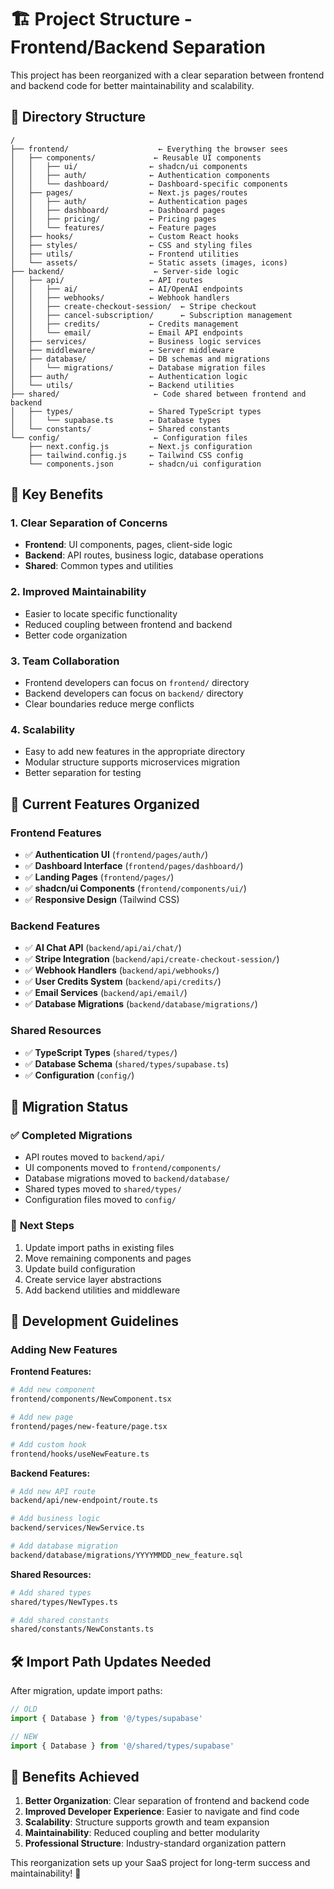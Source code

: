 # 🏗️ Project Structure - Frontend/Backend Separation

This project has been reorganized with a clear separation between frontend and backend code for better maintainability and scalability.

## 📁 Directory Structure

```
/
├── frontend/                    ← Everything the browser sees
│   ├── components/             ← Reusable UI components
│   │   ├── ui/                ← shadcn/ui components
│   │   ├── auth/              ← Authentication components
│   │   └── dashboard/         ← Dashboard-specific components
│   ├── pages/                 ← Next.js pages/routes
│   │   ├── auth/              ← Authentication pages
│   │   ├── dashboard/         ← Dashboard pages
│   │   ├── pricing/           ← Pricing pages
│   │   └── features/          ← Feature pages
│   ├── hooks/                 ← Custom React hooks
│   ├── styles/                ← CSS and styling files
│   ├── utils/                 ← Frontend utilities
│   └── assets/                ← Static assets (images, icons)
├── backend/                    ← Server-side logic
│   ├── api/                   ← API routes
│   │   ├── ai/                ← AI/OpenAI endpoints
│   │   ├── webhooks/          ← Webhook handlers
│   │   ├── create-checkout-session/  ← Stripe checkout
│   │   ├── cancel-subscription/      ← Subscription management
│   │   ├── credits/           ← Credits management
│   │   └── email/             ← Email API endpoints
│   ├── services/              ← Business logic services
│   ├── middleware/            ← Server middleware
│   ├── database/              ← DB schemas and migrations
│   │   └── migrations/        ← Database migration files
│   ├── auth/                  ← Authentication logic
│   └── utils/                 ← Backend utilities
├── shared/                     ← Code shared between frontend and backend
│   ├── types/                 ← Shared TypeScript types
│   │   └── supabase.ts        ← Database types
│   └── constants/             ← Shared constants
└── config/                     ← Configuration files
    ├── next.config.js         ← Next.js configuration
    ├── tailwind.config.js     ← Tailwind CSS config
    └── components.json        ← shadcn/ui configuration
```

## 🎯 Key Benefits

### **1. Clear Separation of Concerns**
- **Frontend**: UI components, pages, client-side logic
- **Backend**: API routes, business logic, database operations
- **Shared**: Common types and utilities

### **2. Improved Maintainability**
- Easier to locate specific functionality
- Reduced coupling between frontend and backend
- Better code organization

### **3. Team Collaboration**
- Frontend developers can focus on `frontend/` directory
- Backend developers can focus on `backend/` directory
- Clear boundaries reduce merge conflicts

### **4. Scalability**
- Easy to add new features in the appropriate directory
- Modular structure supports microservices migration
- Better separation for testing

## 🚀 Current Features Organized

### **Frontend Features**
- ✅ **Authentication UI** (`frontend/pages/auth/`)
- ✅ **Dashboard Interface** (`frontend/pages/dashboard/`)
- ✅ **Landing Pages** (`frontend/pages/`)
- ✅ **shadcn/ui Components** (`frontend/components/ui/`)
- ✅ **Responsive Design** (Tailwind CSS)

### **Backend Features**
- ✅ **AI Chat API** (`backend/api/ai/chat/`)
- ✅ **Stripe Integration** (`backend/api/create-checkout-session/`)
- ✅ **Webhook Handlers** (`backend/api/webhooks/`)
- ✅ **User Credits System** (`backend/api/credits/`)
- ✅ **Email Services** (`backend/api/email/`)
- ✅ **Database Migrations** (`backend/database/migrations/`)

### **Shared Resources**
- ✅ **TypeScript Types** (`shared/types/`)
- ✅ **Database Schema** (`shared/types/supabase.ts`)
- ✅ **Configuration** (`config/`)

## 🔧 Migration Status

### ✅ **Completed Migrations**
- API routes moved to `backend/api/`
- UI components moved to `frontend/components/`
- Database migrations moved to `backend/database/`
- Shared types moved to `shared/types/`
- Configuration files moved to `config/`

### 🚧 **Next Steps**
1. Update import paths in existing files
2. Move remaining components and pages
3. Update build configuration
4. Create service layer abstractions
5. Add backend utilities and middleware

## 📝 Development Guidelines

### **Adding New Features**

**Frontend Features:**
```bash
# Add new component
frontend/components/NewComponent.tsx

# Add new page
frontend/pages/new-feature/page.tsx

# Add custom hook
frontend/hooks/useNewFeature.ts
```

**Backend Features:**
```bash
# Add new API route
backend/api/new-endpoint/route.ts

# Add business logic
backend/services/NewService.ts

# Add database migration
backend/database/migrations/YYYYMMDD_new_feature.sql
```

**Shared Resources:**
```bash
# Add shared types
shared/types/NewTypes.ts

# Add shared constants
shared/constants/NewConstants.ts
```

## 🛠️ Import Path Updates Needed

After migration, update import paths:

```typescript
// OLD
import { Database } from '@/types/supabase'

// NEW
import { Database } from '@/shared/types/supabase'
```

## 🎉 Benefits Achieved

1. **Better Organization**: Clear separation of frontend and backend code
2. **Improved Developer Experience**: Easier to navigate and find code
3. **Scalability**: Structure supports growth and team expansion
4. **Maintainability**: Reduced coupling and better modularity
5. **Professional Structure**: Industry-standard organization pattern

This reorganization sets up your SaaS project for long-term success and maintainability! 🚀 